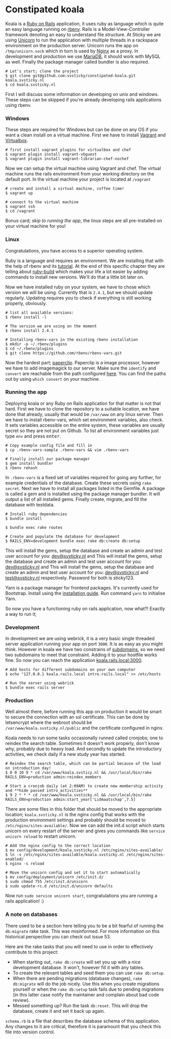 # Constipated koala

Koala is a [Ruby on Rails](http://guides.rubyonrails.org/getting_started.html) application, it uses ruby as language which is quite an easy language running on [rbenv](https://github.com/rbenv/rbenv). Rails is a Model-View-Controller framework denoting an easy to understand file structure. At Sticky we are using [Unicorn](unicorn) to run the application with multiple threads in a rackspace environment on the production server. Unicorn runs the app on `/tmp/unicorn.sock` which in turn is used by [Nginx](koala.svsticky.nl)
 as a proxy. In development and production we use [MariaDB](https://downloads.mariadb.org/mariadb/repositories), it should work with MySQL as well. Finally the package manager called bundler is also required.

 ```shell
 # Let's start; clone the project
 $ git clone git@github.com:svsticky/constipated-koala.git koala.svsticky.nl
 $ cd koala.svsticky.nl
 ```

First I will discuss some information on developing on unix and windows. These steps can be skipped if you're already developing rails applications using rbenv.

### Windows
These steps are required for Windows but can be done on any OS if you want a clean install on a virtual machine. First we have to install [Vagrant](http://www.vagrantup.com/downloads.html) and [Virtualbox](https://www.virtualbox.org/wiki/Downloads).

```shell
# first install vagrant plugins for virtualbox and chef
$ vagrant plugin install vagrant-vbguest
$ vagrant plugin install vagrant-librarian-chef-nochef
```

Now we can setup the virtual machine using Vagrant and chef. The virtual machine runs the rails environment from your working directory on the default port. In the virtual machine your project is located at `/vagrant`

```shell
# create and install a virtual machine, coffee time!
$ vagrant up

# connect to the virtual machine
$ vagrant ssh
$ cd /vagrant
```

Bonus card; _skip to running the app_, the linux steps are all pre-installed on your virtual machine for you!

### Linux
Congratulations, you have access to a superior operating system.

Ruby is a language and requires an environment. We are installing that with the help of rbenv and its [tutorial](https://github.com/rbenv/rbenv#basic-github-checkout). At the end of this specific chapter they are telling about [ruby-build](https://github.com/rbenv/ruby-build#installing-as-an-rbenv-plugin-recommended) which makes your life a lot easier by adding commands to install new versions. We'll do that a little bit later on.

Now we have installed ruby on your system, we have to chose which version we will be using. Currently that is `2.4.1`, but we should update regularly. Updating requires you to check if everything is still working properly, obviously.

```shell
# list all available versions:
$ rbenv install -l

# The version we are using on the moment
$ rbenv install 2.4.1

# Installing rbenv-vars in the existing rbenv installation
$ mkdir -p ~/.rbenv/plugins
$ cd ~/.rbenv/plugins
$ git clone https://github.com/rbenv/rbenv-vars.git
```

Now the hardest part; [paperclip](https://github.com/thoughtbot/paperclip#image-processor). Paperclip is a image processor, however we have to add imagemagick to our server. Make sure the `identify` and `convert` are reachable from the path configured [here](../environment.rb). You can find the paths out by using `which convert` on your machine.

### Running the app
Deploying koala or any Ruby on Rails application for that matter is not that hard. First we have to clone the repository to a suitable location, we have done that already, usually that would be `/var/www` on any linux server. Then we have to install rbenv-vars, which set environment variables, also check. It sets variables accessible on the entire system, these variables are usually secret so they are not put on Github. To list all environment variables just type `env` and press <kbd>enter</kbd>.

```shell
# Copy example config file and fill in
$ cp .rbenv-vars-sample .rbenv-vars && vim .rbenv-vars

# Finally install our package manager
$ gem install bundler
$ rbenv rehash
```

In `.rbenv-vars` is a fixed set of variables required for going any further, for example credentials of the database. Create these secrets using `rake secret`. Next we have to install all packages listed in the Gemfile. A package is called a gem and is installed using the package manager bundler. It will output a list of all installed gems. Finally create, migrate, and fill the database with testdata.

```shell
# Install ruby dependencies
$ bundle install

$ bundle exec rake routes

# Create and populate the database for development
$ RAILS_ENV=development bundle exec rake db:create db:setup
```
This will install the gems, setup the database and create an admin and test user account for you: dev@svsticky.nl and This will install the gems, setup the database and create an admin and test user account for you: dev@svsticky.nl and This will install the gems, setup the database and create an admin and test user account for you: dev@svsticky.nl and test@svsticky.nl respectively. Password for both is sticky123.

Yarn is a package manager for frontend packages. It's currently used for Bootstrap. Install using the [installation guide](https://yarnpkg.com/en/docs/install). Run command `yarn` to initialise Yarn.

So now you have a functioning ruby on rails application, now what?! Exactly a way to run it;

### Development
In development we are using webrick, it is a very basic single threaded server application running your app on port `3000`. It is as easy as you might think. However in koala we have two constrains of [subdomains](../routes.rb), so we need two subdomains to meet that constraint. Adding it to your hostfile works fine. So now you can reach the application [koala.rails.local:3000](http://koala.rails.local:3000).

```shell
# Add hosts for different subdomains on your own computer
$ echo "127.0.0.1 koala.rails.local intro.rails.local" >> /etc/hosts

# Run the server using webrick
$ bundle exec rails server
```

### Production
Well almost there, before running this app on production it would be smart to secure the connection with an ssl certificate. This can be done by letsencrypt where the webroot should be `/var/www/koala.svsticky.nl/public` and the certificate configured in nginx.

Koala needs to run some tasks occasionally runned called cronjobs; one to reindex the search table. Sometimes it doesn't work properly, don't know why, probably due to heavy load. And secondly to update the introductory activities, we check daily if a new study year has started.

```shell
# Reindex the search table, which can be partial because of the load on introduction day!
$ 0 0 10 9 * cd /var/www/koala.svsticy.nl && /usr/local/bin/rake RAILS_ENV=production admin:reindex_members

# Start a cronjob daily (at 2:09AM) to create new membership activity and **hide passed intro_activities**
$ 9 2 * * * cd /var/www/koala.svsticky.nl && /usr/local/bin/rake RAILS_ENV=production admin:start_year['Lidmaatschap',7.5]
```

There are some files in this folder that should be moved to the appropriate location; `koala.svsticky.nl` is the nginx config that works with the production environment settings and probably should be moved to `/etc/nginx/sites-available/`. Now we can add the init.d script which starts unicorn on every restart of the server and gives you commands like `service unicorn reload` to restart unicorn.

```shell
# Add the nginx config to the correct location
$ mv config/development/koala.svsticky.nl /etc/nginx/sites-available/
$ ln -s /etc/nginx/sites-available/koala.svsticky.nl /etc/nginx/sites-enabled/
$ nginx -s reload

# Move the unicorn config and set it to start automatically
$ mv config/deployment/unicorn /etc/init.d/
$ sudo chmod 755 /etc/init.d/unicorn
$ sudo update-rc.d /etc/init.d/unicorn defaults
```

Now run `sudo service unicorn start`, congratulations you are running a rails application! :)

### A note on databases
There used to be a section here telling you to be a bit fearful of running the
`db:migrate` rake task. This was misinformed. For more information on this historical
perspective you can check out issue 53.

Here are the rake tasks that you will need to use in order to effectively contribute
to this project:

 - When starting out, `rake db:create` will set you up with a nice development
   database. It won't, however fill it with any tables.
 - To create the relevant tables and seed them you can use `rake db:setup`.
 - When there are pending migrations (database changes), `rake db:migrate` will do
   the job nicely. Use this when you create migrations yourself or when the
   `rake db:setup` task fails due to pending migrations (in this latter case notify
   the maintainer and complain about bad code review).
 - Messed something up? Run the task `db:reset`. This will drop the database, create
   it and set it back up again.

`schema.rb` is a file that describes the database schema of this application. Any
changes to it are critical, therefore it is paramount that you check this file into
version control.
